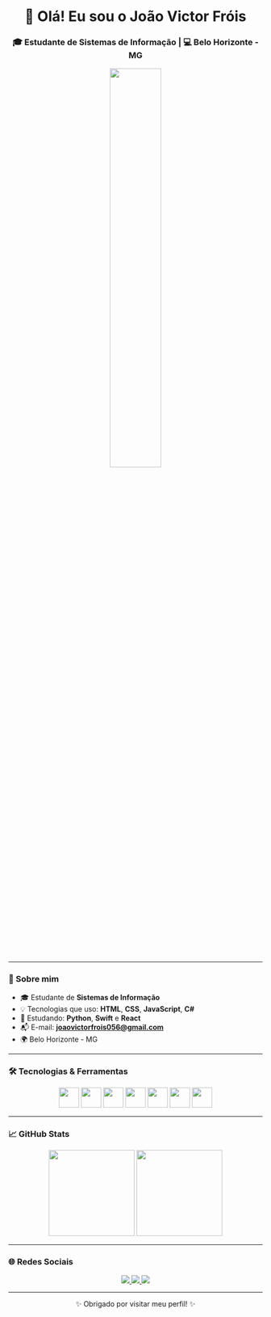 <h1 align="center">👋 Olá! Eu sou o João Victor Fróis</h1>
<h3 align="center">🎓 Estudante de Sistemas de Informação | 💻 Belo Horizonte - MG</h3>

<p align="center">
  <img 
    src="https://readme-typing-svg.herokuapp.com?center=true&vCenter=true&color=3ABAF7&lines=Desenvolvedor+FullStack+em+formação;Apaixonado+por+tecnologia+e+aprendizado+contínuo;Estudando+Python,+React+e+Swift"  
    width="45%" 
  />
</p>

---

### 🧠 Sobre mim

- 🎓 Estudante de **Sistemas de Informação**
- 💡 Tecnologias que uso: **HTML**, **CSS**, **JavaScript**, **C#**
- 🚀 Estudando: **Python**, **Swift** e **React**
- 📬 E-mail: **joaovictorfrois056@gmail.com**
- 🌍 Belo Horizonte - MG

---

### 🛠️ Tecnologias & Ferramentas

<div align="center">
  <img src="https://cdn.jsdelivr.net/gh/devicons/devicon/icons/html5/html5-original.svg" height="40" />
  <img src="https://cdn.jsdelivr.net/gh/devicons/devicon/icons/css3/css3-original.svg" height="40" />
  <img src="https://cdn.jsdelivr.net/gh/devicons/devicon/icons/javascript/javascript-original.svg" height="40" />
  <img src="https://cdn.jsdelivr.net/gh/devicons/devicon/icons/csharp/csharp-original.svg" height="40" />
  <img src="https://cdn.jsdelivr.net/gh/devicons/devicon/icons/python/python-original.svg" height="40" />
  <img src="https://cdn.jsdelivr.net/gh/devicons/devicon/icons/react/react-original.svg" height="40" />
  <img src="https://cdn.jsdelivr.net/gh/devicons/devicon/icons/swift/swift-original.svg" height="40" />
</div>

---

### 📈 GitHub Stats

<div align="center">
  <img height="170" src="https://github-readme-stats.vercel.app/api?username=JoaoFrois01&show_icons=true&theme=tokyonight&locale=pt-br" />
  <img height="170" src="https://github-readme-stats.vercel.app/api/top-langs/?username=JoaoFrois01&layout=compact&theme=tokyonight&locale=pt-br" />
</div>

---

### 🌐 Redes Sociais

<div align="center">
  <a href="https://github.com/JoaoFrois01" target="_blank">
    <img src="https://img.shields.io/badge/GitHub-100000?style=for-the-badge&logo=github&logoColor=white" />
  </a>
  <a href="mailto:joaovictorfrois056@gmail.com" target="_blank">
    <img src="https://img.shields.io/badge/Gmail-D14836?style=for-the-badge&logo=gmail&logoColor=white" />
  </a>
  <a href="https://www.linkedin.com/public-profile/settings?trk=d_flagship3_profile_self_view_public_profile" target="_blank">
    <img src="https://img.shields.io/badge/LinkedIn-0A66C2?style=for-the-badge&logo=linkedin&logoColor=white" />
  </a>
</div>

---

<p align="center">✨ Obrigado por visitar meu perfil! ✨</p>
